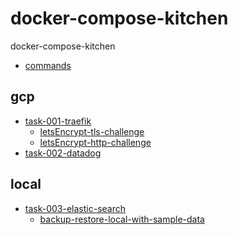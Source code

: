 # docker-compose-kitchen
docker-compose-kitchen


- [commands]()

## gcp
- [task-001-traefik](gcp/task-001-traefik)
    - [letsEncrypt-tls-challenge](gcp/task-001-traefik/part1-letsEncrypt-tls-challenge)
    - [letsEncrypt-http-challenge](gcp/task-001-traefik/part2-letsEncrypt-http-challenge)
- [task-002-datadog](gcp/task-002-datadog)

## local
- [task-003-elastic-search](local/task-001-elastic-search/7.7)
    - [backup-restore-local-with-sample-data](local/task-001-elastic-search/7.7)
